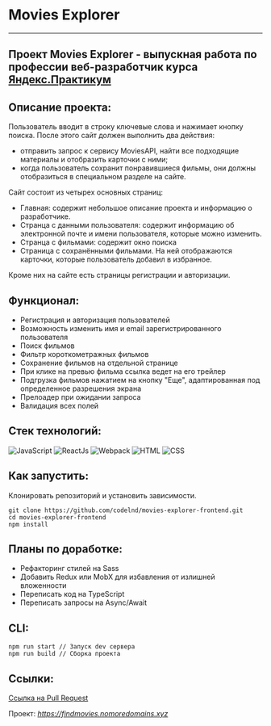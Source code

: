 # Movies Explorer

***

## Проект Movies Explorer - выпускная работа по профессии веб-разработчик курса [Яндекс.Практикум](https://praktikum.yandex.ru 'Яндекс Практикум')

## Описание проекта:

Пользователь вводит в строку ключевые слова и нажимает кнопку поиска. После этого сайт должен выполнить два действия:

- отправить запрос к сервису MoviesAPI, найти все подходящие материалы и отобразить карточки с ними;
- когда пользователь сохранит понравившиеся фильмы, они должны отобразиться в специальном разделе на сайте.

Сайт состоит из четырех основных страниц:

- Главная: содержит небольшое описание проекта и информацию о разработчике.
- Странца с данными пользователя: содержит информацию об электронной почте и имени пользователя, которые можно изменить.
- Странца с фильмами: содержит окно поиска
- Страница с сохранёнными фильмами. На ней отображаются карточки, которые пользователь добавил в избранное.

Кроме них на сайте есть страницы регистрации и авторизации.


## Функционал:
- Регистрация и авторизация пользователей
- Возможность изменить имя и email зарегистрированного пользователя
- Поиск фильмов 
- Фильтр короткометражных фильмов
- Сохранение фильмов на отдельной странице
- При клике на превью фильма ссылка ведет на его трейлер
- Подгрузка фильмов нажатием на кнопку "Еще", адаптированная под определенное разрешения экрана
- Прелоадер при ожидании запроса
- Валидация всех полей


## Стек технологий:
![JavaScript](https://img.shields.io/badge/-JavaScript-000?style=for-the-badge&logo=javascript)
![ReactJs](https://img.shields.io/badge/-React-000?style=for-the-badge&logo=react)
![Webpack](https://img.shields.io/badge/-webpack-000?style=for-the-badge&logo=webpack)
![HTML](https://img.shields.io/badge/-HTML-000?style=for-the-badge&logo=html5)
![CSS](https://img.shields.io/badge/-CSS-000?style=for-the-badge&logo=css3)


## Как запустить:
Клонировать репозиторий и установить зависимости.
```
git clone https://github.com/codelnd/movies-explorer-frontend.git
cd movies-explorer-frontend
npm install
```

## Планы по доработке:
- Рефакторинг стилей на Sass
- Добавить Redux или MobX для избавления от излишней вложенности
- Переписать код на TypeScript
- Переписать запросы на Async/Await


## CLI:
```
npm run start // Запуск dev сервера
npm run build // Сборка проекта
```

## Ссылки:

[Ссылка на Pull Request](https://github.com/codelnd/movies-explorer-frontend/pull/2)

Проект: *https://findmovies.nomoredomains.xyz*
